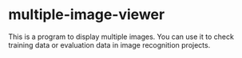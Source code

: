 # multiple-image-viewer
This is a program to display multiple images. You can use it to check training data or evaluation data in image recognition projects.
